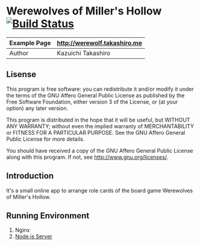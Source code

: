 Werewolves of Miller's Hollow [![Build Status](https://travis-ci.org/takashiro/asmodee-werewolf.svg?branch=master)](https://travis-ci.org/takashiro/asmodee-werewolf)
==========

| Example Page |    http://werewolf.takashiro.me       |
|--------------|---------------------------------------|
| Author       |           Kazuichi Takashiro          |


Lisense
-------
This program is free software: you can redistribute it and/or modify
it under the terms of the GNU Affero General Public License as
published by the Free Software Foundation, either version 3 of the
License, or (at your option) any later version.

This program is distributed in the hope that it will be useful,
but WITHOUT ANY WARRANTY; without even the implied warranty of
MERCHANTABILITY or FITNESS FOR A PARTICULAR PURPOSE.  See the
GNU Affero General Public License for more details.

You should have received a copy of the GNU Affero General Public License
along with this program. If not, see <http://www.gnu.org/licenses/>.

Introduction
------------

It's a small online app to arrange role cards of the board game Werewolves of Miller's Hollow.

Running Environment
-------------------
1. Nginx
2. [Node.js Server](https://github.com/takashiro/asmodee-werewolf-server)
